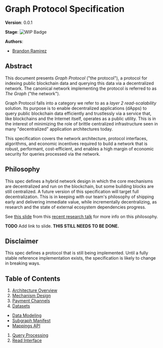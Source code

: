 # Graph Protocol Specification

**Version**: 0.0.1

**Stage**:
![WIP Badge](https://img.shields.io/badge/stage-wip-%23C25F38.svg)

**Authors**:
 - [Brandon Ramirez](github.com/zerim)

## Abstract
This document presents *Graph Protocol* ("the protocol"), a protocol for indexing public blockchain data and querying this data via a decentralized network. The canonical network implementing the protocol is referred to as *The Graph* ("the network").

Graph Protocol falls into a category we refer to as a *layer 2 read-scalability* solution. Its purpose is to enable decentralized applications (dApps) to query public blockchain data efficiently and trustlessly via a service that, like blockchains and the Internet itself, operates as a public utility. This is in the interest of minimizing the role of brittle centralized infrastructure seen in many "decentralized" application architectures today.

This specification covers the network architecture, protocol interfaces, algorithms, and economic incentives required to build a network that is robust, performant, cost-efficient, and enables a high margin of economic security for queries processed via the network.

## Philosophy
This spec defines a hybrid network design in which the core mechanisms are decentralized and run on the blockchain, but some building blocks are still centralized. A future version of this specification will target full decentralization. This is in keeping with our team's philosophy of shipping early and delivering immediate value, while incrementally decentralizing, as research and the state of external ecosystem dependencies progress.

See [this slide]() from this [recent research talk](https://www.youtube.com/watch?v=eRnYgXHQnlA&t=586s) for more info on this philosophy.

**TODO** Add link to slide. **THIS STILL NEEDS TO BE DONE.**

## Disclaimer
This spec defines a protocol that is still being implemented. Until a fully stable reference implementation exists, the specification is likely to change in breaking ways.

## Table of Contents

1. [Architecture Overview](./architecture-overview)
1. [Mechanism Design](./mechanism-design)
1. [Payment Channels](./payment-channels)
1. [Datasets](./datasets)
  - [Data Modeling](./data-modeling)
  - [Subgraph Manifest](./subgraph-manifest)
  - [Mappings API](./mappings-api)
1. [Query Processing](./query-processing)
1. [Read Interface](./read-interface)
